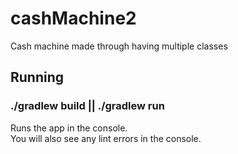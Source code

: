 # cashMachine2
Cash machine made through having multiple classes  
## Running

### ./gradlew build || ./gradlew run

Runs the app in the console.<br>
You will also see any lint errors in the console.
